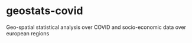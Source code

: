 # geostats-covid
Geo-spatial statistical analysis over COVID and socio-economic data over european regions
